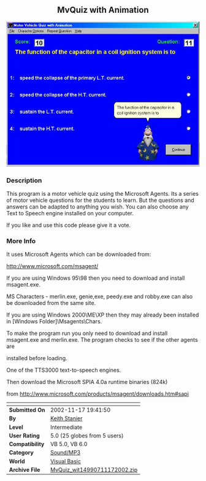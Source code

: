 ﻿<div align="center">

## MvQuiz with Animation

<img src="PIC2002117186449227.jpg">
</div>

### Description

This program is a motor vehicle quiz using the Microsoft Agents. Its a series of motor vehicle questions for the students to learn. But the questions and answers can be adapted to anything you wish. You can also choose any Text to Speech engine installed on your computer.

If you like and use this code please give it a vote.
 
### More Info
 
It uses Microsoft Agents which can be downloaded from:

http://www.microsoft.com/msagent/

If you are using Windows 95\98 then you need to download and install msagent.exe.

MS Characters - merlin.exe, genie,exe, peedy.exe and robby.exe can also be downloaded from the same site.

If you are using Windows 2000\ME\XP then they may already been installed in [Windows Folder]\Msagents\Chars.

To make the program run you only need to download and install msagent.exe and merlin.exe. The program checks to see if the other agents are

installed before loading.

One of the TTS3000 text-to-speech engines.

Then download the Microsoft SPIA 4.0a runtime binaries (824k)

from http://www.microsoft.com/products/msagent/downloads.htm#sapi


<span>             |<span>
---                |---
**Submitted On**   |2002-11-17 19:41:50
**By**             |[Keith Stanier](https://github.com/Planet-Source-Code/PSCIndex/blob/master/ByAuthor/keith-stanier.md)
**Level**          |Intermediate
**User Rating**    |5.0 (25 globes from 5 users)
**Compatibility**  |VB 5\.0, VB 6\.0
**Category**       |[Sound/MP3](https://github.com/Planet-Source-Code/PSCIndex/blob/master/ByCategory/sound-mp3__1-45.md)
**World**          |[Visual Basic](https://github.com/Planet-Source-Code/PSCIndex/blob/master/ByWorld/visual-basic.md)
**Archive File**   |[MvQuiz\_wit14990711172002\.zip](https://github.com/Planet-Source-Code/keith-stanier-mvquiz-with-animation__1-40194/archive/master.zip)








